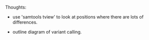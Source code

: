 Thoughts:

* use 'samtools tview' to look at positions where there are lots of
  differences.
  
* outline diagram of variant calling.
